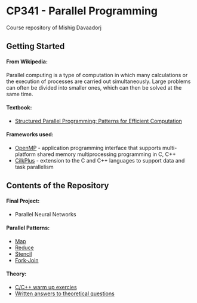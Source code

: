 # CP341 - Parallel Programming
Course repository of Mishig Davaadorj

## Getting Started

#### From Wikipedia:
Parallel computing is a type of computation in which many calculations or the execution of processes are carried out simultaneously. Large problems can often be divided into smaller ones, which can then be solved at the same time.
#### Textbook:
* [Structured Parallel Programming: Patterns for Efficient Computation](http://parallelbook.com/)

#### Frameworks used:

* [OpenMP](http://www.openmp.org/) -  application programming interface that supports multi-platform shared memory multiprocessing programming in C, C++
* [CilkPlus](https://www.cilkplus.org/) - extension to the C and C++ languages to support data and task parallelism

## Contents of the Repository
#### Final Project:
* Parallel Neural Networks
#### Parallel Patterns:
* [Map](https://github.com/mishig25/2017Block2/tree/master/patterns/map)
* [Reduce](https://github.com/mishig25/2017Block2/tree/master/patterns/reduce)
* [Stencil](https://github.com/mishig25/2017Block2/tree/master/patterns/stencil)
* [Fork-Join](https://github.com/mishig25/2017Block2/tree/master/patterns/forkjoin)

#### Theory:
* [C/C++ warm up exercies](https://github.com/mishig25/2017Block2/tree/master/theory)
* [Written answers to theoretical questions](https://github.com/mishig25/2017Block2/tree/master/theory)
